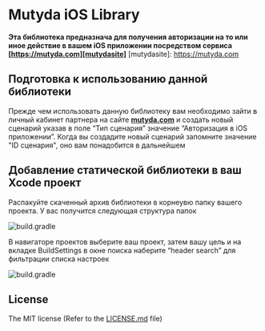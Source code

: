 # Mutyda iOS Library
**Эта библиотека предназнача для получения авторизации на то или иное действие в вашем iOS приложении посредством сервиса [https://mutyda.com][mutydasite]**
[mutydasite]: https://mutyda.com

Подготовка к использованию данной библиотеки
----------
Прежде чем использовать данную библиотеку вам необходимо зайти в личный кабинет партнера на сайте  **[mutyda.com](https://mutyda.com/pcabinet.aspx)** и создать новый сценарий указав в поле “Тип сценария” значение “Авторизация в iOS приложении”. Когда вы создадите новый сценарий запомните значение "ID сценария", оно вам понадобится в дальнейшем

Добавление статической библиотеки в ваш Xcode проект
-----------
Распакуйте скаченный архив библиотеки в корнеувю папку вашего проекта.
У вас получится следующая структура папок

![build.gradle](https://mutyda.com/images/for-git/a3.png "build.gradle")

В навигаторе проектов выберите ваш проект, затем вашу цель и на вкладке BuildSettings в окне поиска наберите  “header search” для фильтрации списка настроек

![build.gradle](https://mutyda.com/images/for-git/a4.png "build.gradle")

## License

The MIT license (Refer to the [LICENSE.md][license] file)

[license]: https://github.com/mutyda/ios-static-library/blob/master/LICENSE.md

